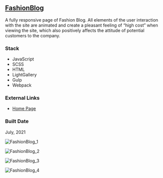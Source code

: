 [FashionBlog](https://pet-fashionblog.firebaseapp.com/)
------------------------------------------------------------------------------------------------------

A fully responsive page of Fashion Blog. All elements of the user interaction with the site are animated and create a pleasant feeling of “high cost” when viewing the site, which also positively affects the attitude of potential customers to the company.

### Stack

*   JavaScript
*   SCSS
*   HTML
*   LightGallery
*   Gulp
*   Webpack

### External Links

*   [Home Page](https://pet-fashionblog.firebaseapp.com/)

### Built Date

July, 2021

![FashionBlog_1](https://firebasestorage.googleapis.com/v0/b/petrinich-sergey----portfolio.appspot.com/o/PET_FashionBlog%2FFashionBlog_1.jpg?alt=media&token=c8e1d889-157d-42ce-a8c6-c9a79c58cfa9)

![FashionBlog_2](https://firebasestorage.googleapis.com/v0/b/petrinich-sergey----portfolio.appspot.com/o/PET_FashionBlog%2FFashionBlog_2.jpg?alt=media&token=059a4194-fe85-4092-b937-d6601f2c59b0)

![FashionBlog_3](https://firebasestorage.googleapis.com/v0/b/petrinich-sergey----portfolio.appspot.com/o/PET_FashionBlog%2FFashionBlog_3.jpg?alt=media&token=98c92e33-97af-4b5d-bb47-e3598f0a6613)

![FashionBlog_4](https://firebasestorage.googleapis.com/v0/b/petrinich-sergey----portfolio.appspot.com/o/PET_FashionBlog%2FFashionBlog_4.jpg?alt=media&token=bcf81aa9-4907-4e7f-8f0a-888ac15af016)

